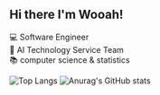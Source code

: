 ## Hi there I'm Wooah!

💻 Software Engineer</br>
🧬 AI Technology Service Team</br>
📚 computer science & statistics</br>
  
  
![Top Langs](https://github-readme-stats.vercel.app/api/top-langs/?username=hncpyj&layout=compact&theme=nightowl)
![Anurag's GitHub stats](https://github-readme-stats.vercel.app/api?username=hncpyj&show_icons=true&theme=nightowl)



<!--
**hncpyj/hncpyj** is a ✨ _special_ ✨ repository because its `README.md` (this file) appears on your GitHub profile.

Here are some ideas to get you started:

- 🔭 I’m currently working on ...
- 🌱 I’m currently learning ...
- 👯 I’m looking to collaborate on ...
- 🤔 I’m looking for help with ...
- 💬 Ask me about ...
- 📫 How to reach me: ...
- 😄 Pronouns: ...
- ⚡ Fun fact: ...
-->

